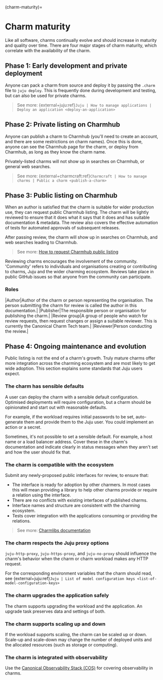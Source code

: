 (charm-maturity)=
# Charm maturity

Like all software, charms continually evolve and should increase in maturity and quality over time. There are four major stages of charm maturity, which correlate with the availability of the charm.

## Phase 1: Early development and private deployment

Anyone can pack a charm from source and deploy it by passing the `.charm` file to `juju deploy`. This is frequently done during development and testing, but can also be used for private charms.

> See more: {external+juju:ref}`Juju | How to manage applications | Deploy an application <deploy-an-application>`

## Phase 2: Private listing on Charmhub

Anyone can publish a charm to Charmhub (you'll need to create an account, and there are some restrictions on charm names). Once this is done, anyone can see the Charmhub page for the charm, or deploy from Charmhub, as long as they know the charm name.

Privately-listed charms will not show up in searches on Charmhub, or general web searches.

> See more: {external+charmcraft:ref}`Charmcraft | How to manage charms | Public a charm <publish-a-charm>`

## Phase 3: Public listing on Charmhub

When an author is satisfied that the charm is suitable for wider production use, they can request public Charmhub listing. The charm will be lightly reviewed to ensure that it does what it says that it does and has suitable documentation & metadata. The review also covers the effective automation of tests for automated approvals of subsequent releases.

After passing review, the charm will show up in searches on Charmhub, and web searches leading to Charmhub.

> See more: [How to request Charmhub public listing](#make-your-charm-discoverable)

Reviewing charms encourages the involvement of the community. 'Community' refers to individuals and organisations creating or contributing to charms, Juju and the wider charming ecosystem. Reviews take place in public GitHub issues so that anyone from the community can participate.

### Roles

|Author|Author of the charm or person representing the organisation. The person submitting the charm for review is called the author in this documentation.|
|Publisher|The responsible person or organisation for publishing the charm.|
|Review group|A group of people who watch for review requests, then request changes or assign a suitable reviewer. This is currently the Canonical Charm Tech team.|
|Reviewer|Person conducting the review.|

## Phase 4: Ongoing maintenance and evolution

Public listing is not the end of a charm's growth. Truly mature charms offer more integration across the charming ecosystem and are most likely to get wide adoption. This section explains some standards that Juju users expect.

### The charm has sensible defaults

A user can deploy the charm with a sensible default configuration. Optimised deployments will require configuration, but a charm should be opinionated and start out with reasonable defaults.

For example, if the workload requires initial passwords to be set, auto-generate them and provide them to the Juju user. You could implement an action or a secret.

Sometimes, it's not possible to set a sensible default. For example, a host name or a load balancer address. Cover these in the charm's documentation and indicate clearly in status messages when they aren't set and how the user should fix that.

### The charm is compatible with the ecosystem

Submit any newly-proposed public interfaces for review, to ensure that:

- The interface is ready for adoption by other charmers. In most cases this will mean providing a library to help other charms provide or require a relation using the interface.
- There are no conflicts with existing interfaces of published charms.
- Interface names and structure are consistent with the charming ecosystem.
- Tests cover integration with the applications consuming or providing the relations.

> See more: [Charmlibs documentation](https://documentation.ubuntu.com/charmlibs/)

### The charm respects the Juju proxy options

`juju-http-proxy`, `juju-https-proxy`, and `juju-no-proxy` should influence the charm's behavior when the charm or charm workload makes any HTTP request.

For the corresponding environment variables that the charm should read, see {external+juju:ref}`Juju | List of model configuration keys <list-of-model-configuration-keys>`

### The charm upgrades the application safely

The charm supports upgrading the workload and the application. An upgrade task preserves data and settings of both.

### The charm supports scaling up and down

If the workload supports scaling, the charm can be scaled up or down. Scale-up and scale-down may change the number of deployed units and the allocated resources (such as storage or computing).

### The charm is integrated with observability

Use the [Canonical Observability Stack (COS)](https://documentation.ubuntu.com/observability/) for covering observability in charms.
